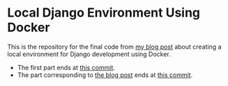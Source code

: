 # Local Django Environment Using Docker

This is the repository for the final code from [my blog post](https://www.andrewdeaver.com/blog/django-docker-local-environment/) about creating a local environment for Django development using Docker.

- The first part ends at [this commit](https://github.com/adeaver/django-docker-example/tree/a41fb70b606c9cc03278121d80bee95fef9c1907).
- The part corresponding to [the blog post](https://www.andrewdeaver.com/blog/django-docker-postgres/) ends at [this commit](https://github.com/adeaver/django-docker-example/tree/05bea0ac92611e21c5069348ff87a548cc05cc23).
